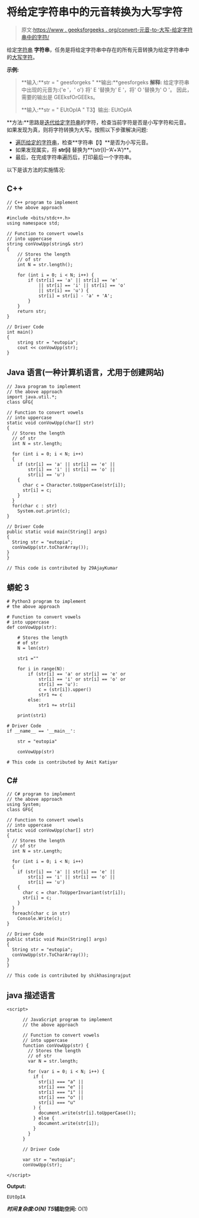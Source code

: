 # 将给定字符串中的元音转换为大写字符

> 原文:[https://www . geeksforgeeks . org/convert-元音-to-大写-给定字符串中的字符/](https://www.geeksforgeeks.org/convert-vowels-into-upper-case-character-in-a-given-string/)

给定[字符串](https://www.geeksforgeeks.org/string-data-structure/) **字符串**，任务是将给定字符串中存在的所有元音转换为给定字符串中的[大写字符](https://www.geeksforgeeks.org/count-uppercase-lowercase-special-character-numeric-values/)。

**示例:**

> **输入:**str = " geesforgeks "
> **输出:**geesforgeks
> **解释:**
> 给定字符串中出现的元音为:{'e '，' o'}
> 将' E '替换为' E '，将' O '替换为' O '。
> 因此，需要的输出是 GEEksfOrGEEks。
> 
> **输入:**str = " EUtOpIA "
> T3】输出: EUtOpIA

**方法:**思路是[迭代给定字符串](https://www.geeksforgeeks.org/iterate-over-characters-of-a-string-in-python/)的字符，检查当前字符是否是小写字符和元音。如果发现为真，则将字符转换为大写。按照以下步骤解决问题:

*   [遍历给定的字符串](https://www.geeksforgeeks.org/iterate-over-characters-of-a-string-in-python/)，检查**字符串【I】**是否为小写元音。
*   如果发现属实，将 **str[i]** 替换为**(str[I]–‘A’+‘A’)**。
*   最后，在完成字符串遍历后，打印最后一个字符串。

以下是该方法的实施情况:

## C++

```
// C++ program to implement
// the above approach

#include <bits/stdc++.h>
using namespace std;

// Function to convert vowels
// into uppercase
string conVowUpp(string& str)
{
    // Stores the length
    // of str
    int N = str.length();

    for (int i = 0; i < N; i++) {
        if (str[i] == 'a' || str[i] == 'e'
            || str[i] == 'i' || str[i] == 'o'
            || str[i] == 'u') {
            str[i] = str[i] - 'a' + 'A';
        }
    }
    return str;
}

// Driver Code
int main()
{
    string str = "eutopia";
    cout << conVowUpp(str);
}
```

## Java 语言(一种计算机语言，尤用于创建网站)

```
// Java program to implement
// the above approach
import java.util.*;
class GFG{

// Function to convert vowels
// into uppercase
static void conVowUpp(char[] str)
{
  // Stores the length
  // of str
  int N = str.length;

  for (int i = 0; i < N; i++)
  {
    if (str[i] == 'a' || str[i] == 'e' ||
        str[i] == 'i' || str[i] == 'o' ||
        str[i] == 'u')
    {
      char c = Character.toUpperCase(str[i]);
      str[i] = c;
    }
  }
  for(char c : str)
    System.out.print(c);
}

// Driver Code
public static void main(String[] args)
{
  String str = "eutopia";
  conVowUpp(str.toCharArray());
}
}

// This code is contributed by 29AjayKumar
```

## 蟒蛇 3

```
# Python3 program to implement
# the above approach

# Function to convert vowels
# into uppercase
def conVowUpp(str):

    # Stores the length
    # of str
    N = len(str)

    str1 =""

    for i in range(N):
        if (str[i] == 'a' or str[i] == 'e' or
            str[i] == 'i' or str[i] == 'o' or
            str[i] == 'u'):
            c = (str[i]).upper()
            str1 += c
        else:
            str1 += str[i]

    print(str1)

# Driver Code
if __name__ == '__main__':

    str = "eutopia"

    conVowUpp(str)

# This code is contributed by Amit Katiyar
```

## C#

```
// C# program to implement
// the above approach
using System;
class GFG{

// Function to convert vowels
// into uppercase
static void conVowUpp(char[] str)
{
  // Stores the length
  // of str
  int N = str.Length;

  for (int i = 0; i < N; i++)
  {
    if (str[i] == 'a' || str[i] == 'e' ||
        str[i] == 'i' || str[i] == 'o' ||
        str[i] == 'u')
    {
      char c = char.ToUpperInvariant(str[i]);
      str[i] = c;
    }
  }
  foreach(char c in str)
    Console.Write(c);
}

// Driver Code
public static void Main(String[] args)
{
  String str = "eutopia";
  conVowUpp(str.ToCharArray());
}
}

// This code is contributed by shikhasingrajput
```

## java 描述语言

```
<script>

      // JavaScript program to implement
      // the above approach

      // Function to convert vowels
      // into uppercase
      function conVowUpp(str) {
        // Stores the length
        // of str
        var N = str.length;

        for (var i = 0; i < N; i++) {
          if (
            str[i] === "a" ||
            str[i] === "e" ||
            str[i] === "i" ||
            str[i] === "o" ||
            str[i] === "u"
          ) {
            document.write(str[i].toUpperCase());
          } else {
            document.write(str[i]);
          }
        }
      }

      // Driver Code

      var str = "eutopia";
      conVowUpp(str);

</script>
```

**Output:** 

```
EUtOpIA
```

***时间复杂度:**O(N)*
T5**辅助空间:** O(1)